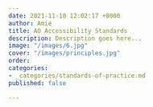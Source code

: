 ```yaml
---
date: 2021-11-10 12:02:17 +0000
author: Amie
title: AO Accessibility Standards
description: Description goes here...
image: "/images/6.jpg"
cover: "/images/principles.jpg"
order: 
categories:
- _categories/standards-of-practice.md
published: false

---
```

